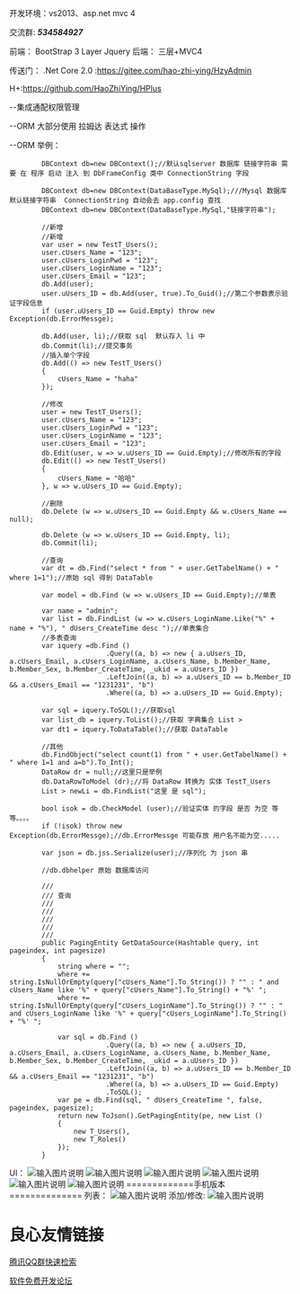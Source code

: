 

开发环境：vs2013、asp.net mvc 4

交流群: _**534584927**_ 

前端：
BootStrap 3
Layer
Jquery 
后端：
三层+MVC4

传送门：
.Net Core 2.0 :https://gitee.com/hao-zhi-ying/HzyAdmin

H+:https://github.com/HaoZhiYing/HPlus


--集成通配权限管理

--ORM 大部分使用 拉姆达 表达式 操作

--ORM 举例：

            DBContext db=new DBContext();//默认sqlserver 数据库 链接字符串 需要 在 程序 启动 注入 到 DbFrameConfig 类中 ConnectionString 字段

            DBContext db=new DBContext(DataBaseType.MySql);///Mysql 数据库 默认链接字符串  ConnectionString 自动会去 app.config 查找
            DBContext db=new DBContext(DataBaseType.MySql,"链接字符串");
            
            //新增
            //新增
            var user = new TestT_Users();
            user.cUsers_Name = "123";
            user.cUsers_LoginPwd = "123";
            user.cUsers_LoginName = "123";
            user.cUsers_Email = "123";
            db.Add(user);
            user.uUsers_ID = db.Add(user, true).To_Guid();//第二个参数表示验证字段信息
            if (user.uUsers_ID == Guid.Empty) throw new Exception(db.ErrorMessge);

            db.Add(user, li);//获取 sql  默认存入 li 中
            db.Commit(li);//提交事务
            //插入单个字段
            db.Add(() => new TestT_Users()
            {
                cUsers_Name = "haha"
            });

            //修改
            user = new TestT_Users();
            user.cUsers_Name = "123";
            user.cUsers_LoginPwd = "123";
            user.cUsers_LoginName = "123";
            user.cUsers_Email = "123";
            db.Edit(user, w => w.uUsers_ID == Guid.Empty);//修改所有的字段
            db.Edit(() => new TestT_Users()
            {
                cUsers_Name = "哈哈"
            }, w => w.uUsers_ID == Guid.Empty);

            //删除
            db.Delete (w => w.uUsers_ID == Guid.Empty && w.cUsers_Name == null);

            db.Delete (w => w.uUsers_ID == Guid.Empty, li);
            db.Commit(li);

            //查询
            var dt = db.Find("select * from " + user.GetTabelName() + " where 1=1");//原始 sql 得到 DataTable

            var model = db.Find (w => w.uUsers_ID == Guid.Empty);//单表

            var name = "admin";
            var list = db.FindList (w => w.cUsers_LoginName.Like("%" + name + "%"), " dUsers_CreateTime desc ");//单表集合
            //多表查询
            var iquery =db.Find ()
                            .Query((a, b) => new { a.uUsers_ID, a.cUsers_Email, a.cUsers_LoginName, a.cUsers_Name, b.Member_Name, b.Member_Sex, b.Member_CreateTime, _ukid = a.uUsers_ID })
                            .LeftJoin((a, b) => a.uUsers_ID == b.Member_ID && a.cUsers_Email == "1231231", "b")
                            .Where((a, b) => a.uUsers_ID == Guid.Empty);

            var sql = iquery.ToSQL();//获取sql
            var list_db = iquery.ToList();//获取 字典集合 List >
            var dt1 = iquery.ToDataTable();//获取 DataTable

            //其他
            db.FindObject("select count(1) from " + user.GetTabelName() + " where 1=1 and a=b").To_Int();
            DataRow dr = null;//这里只是举例
            db.DataRowToModel (dr);//将 DataRow 转换为 实体 TestT_Users
            List > newLi = db.FindList("这里 是 sql");

            bool isok = db.CheckModel (user);//验证实体 的字段 是否 为空 等等。。。。
            if (!isok) throw new Exception(db.ErrorMessge);//db.ErrorMessge 可能存放 用户名不能为空.....

            var json = db.jss.Serialize(user);//序列化 为 json 串

            //db.dbhelper 原始 数据库访问

            ///  
            /// 查询
            ///  
            ///   
            ///   
            ///   
            ///   
            public PagingEntity GetDataSource(Hashtable query, int pageindex, int pagesize)
            {
                string where = "";
                where += string.IsNullOrEmpty(query["cUsers_Name"].To_String()) ? "" : " and cUsers_Name like '%" + query["cUsers_Name"].To_String() + "%' ";
                where += string.IsNullOrEmpty(query["cUsers_LoginName"].To_String()) ? "" : " and cUsers_LoginName like '%" + query["cUsers_LoginName"].To_String() + "%' ";

                var sql = db.Find ()
                            .Query((a, b) => new { a.uUsers_ID, a.cUsers_Email, a.cUsers_LoginName, a.cUsers_Name, b.Member_Name, b.Member_Sex, b.Member_CreateTime, _ukid = a.uUsers_ID })
                            .LeftJoin((a, b) => a.uUsers_ID == b.Member_ID && a.cUsers_Email == "1231231", "b")
                            .Where((a, b) => a.uUsers_ID == Guid.Empty)
                            .ToSQL();
                var pe = db.Find(sql, " dUsers_CreateTime ", false, pageindex, pagesize);
                return new ToJson().GetPagingEntity(pe, new List ()
                {
                    new T_Users(),
                    new T_Roles()
                });
            }




UI：
![输入图片说明](https://gitee.com/uploads/images/2018/0422/163845_6c1ef648_1242080.png "屏幕截图.png")
![输入图片说明](https://gitee.com/uploads/images/2018/0422/163945_6b4e00e0_1242080.png "屏幕截图.png")
![输入图片说明](https://gitee.com/uploads/images/2018/0422/164102_d2c61076_1242080.png "屏幕截图.png")
![输入图片说明](https://gitee.com/uploads/images/2018/0422/164213_bb6042da_1242080.png "屏幕截图.png")
![输入图片说明](https://gitee.com/uploads/images/2018/0425/232638_ca197ce4_1242080.png "27)(8TN(Q`2Z6DE}Z(%MM(E.png")
![输入图片说明](https://gitee.com/uploads/images/2018/0422/164259_5271dab6_1242080.png "屏幕截图.png")
=============手机版本==============
列表：
![输入图片说明](https://git.oschina.net/uploads/images/2017/0905/164919_82beaa78_1242080.png "屏幕截图.png")
添加/修改:
![输入图片说明](https://git.oschina.net/uploads/images/2017/0905/164949_99895558_1242080.png "屏幕截图.png")

 # 良心友情链接

[腾讯QQ群快速检索](http://u.720life.cn/s/8cf73f7c)

[软件免费开发论坛](http://u.720life.cn/s/bbb01dc0)